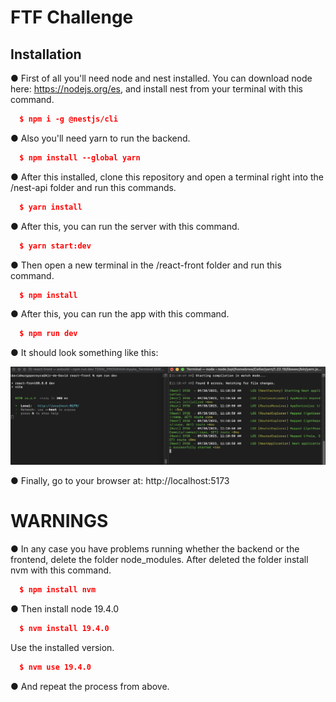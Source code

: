 <h1>FTF Challenge</h1>

<strong><h2>Installation</h2></strong>

<span> ● First of all you'll need node and nest installed. You can download node here: https://nodejs.org/es, and install nest from your terminal with this command.</span>

```json
  $ npm i -g @nestjs/cli
```

<span>● Also you'll need yarn to run the backend.</span>

```json
  $ npm install --global yarn
```

<span>● After this installed, clone this repository and open a terminal right into the /nest-api folder and run this commands.</span>

```json
  $ yarn install
```

<span>● After this, you can run the server with this command.</span>

```json
  $ yarn start:dev
```

<span>● Then open a new terminal in the /react-front folder and run this command.</span>

```json
  $ npm install
```

<span>● After this, you can run the app with this command.</span>

```json
  $ npm run dev
```

<span>● It should look something like this:</span>

<img src='./Assets/Terminals.png' />

<span>● Finally, go to your browser at: http://localhost:5173</span>

<strong><h1>WARNINGS</h1></strong>

<span>● In any case you have problems running whether the backend or the frontend, delete the folder node_modules. After deleted the folder install nvm with this command.</span>

```json
  $ npm install nvm
```

<span>● Then install node 19.4.0</span>

```json
  $ nvm install 19.4.0
```

<span>Use the installed version.</span>

```json
  $ nvm use 19.4.0
```

<span>● And repeat the process from above.</span>